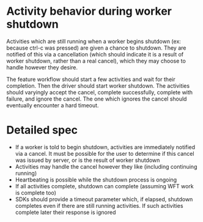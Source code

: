 # Activity behavior during worker shutdown
Activities which are still running when a worker begins shutdown (ex: because ctrl-c was pressed)
are given a chance to shutdown. They are notified of this via a cancellation (which should indicate
it is a result of worker shutdown, rather than a real cancel), which they may choose to handle
however they desire.

The feature workflow should start a few activities and wait for their completion. Then the driver should
start worker shutdown. The activities should varyingly accept the cancel, complete successfully,
complete with failure, and ignore the cancel. The one which ignores the cancel should eventually
encounter a hard timeout.

# Detailed spec
* If a worker is told to begin shutdown, activities are immediately notified via
  a cancel. It must be possible for the user to determine if this cancel was issued
  by server, or is the result of worker shutdown
* Activities may handle the cancel however they like (including continuing running)
* Heartbeating is possible while the shutdown process is ongoing
* If all activities complete, shutdown can complete (assuming WFT work is complete too)
* SDKs should provide a timeout parameter which, if elapsed, shutdown completes even if
  there are still running activities. If such activities complete later their response
  is ignored

